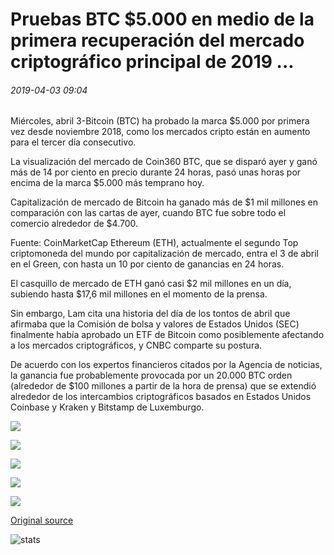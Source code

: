 # Pruebas BTC $5.000 en medio de la primera recuperación del mercado criptográfico principal de 2019 ...

###### 2019-04-03 09:04

Miércoles, abril 3-Bitcoin (BTC) ha probado la marca $5.000 por primera vez desde noviembre 2018, como los mercados cripto están en aumento para el tercer día consecutivo.

La visualización del mercado de Coin360 BTC, que se disparó ayer y ganó más de 14 por ciento en precio durante 24 horas, pasó unas horas por encima de la marca $5.000 más temprano hoy.

Capitalización de mercado de Bitcoin ha ganado más de $1 mil millones en comparación con las cartas de ayer, cuando BTC fue sobre todo el comercio alrededor de $4.700.

Fuente: CoinMarketCap Ethereum (ETH), actualmente el segundo Top criptomoneda del mundo por capitalización de mercado, entra el 3 de abril en el Green, con hasta un 10 por ciento de ganancias en 24 horas.

El casquillo de mercado de ETH ganó casi $2 mil millones en un día, subiendo hasta $17,6 mil millones en el momento de la prensa.

Sin embargo, Lam cita una historia del día de los tontos de abril que afirmaba que la Comisión de bolsa y valores de Estados Unidos (SEC) finalmente había aprobado un ETF de Bitcoin como posiblemente afectando a los mercados criptográficos, y CNBC comparte su postura.

De acuerdo con los expertos financieros citados por la Agencia de noticias, la ganancia fue probablemente provocada por un 20.000 BTC orden (alrededor de $100 millones a partir de la hora de prensa) que se extendió alrededor de los intercambios criptográficos basados en Estados Unidos Coinbase y Kraken y Bitstamp de Luxemburgo.

![](https://s3.cointelegraph.com/storage/uploads/view/5362e93bd270ba1ca5931b81bc9714be.png)

![](https://s3.cointelegraph.com/storage/uploads/view/a044b2121fb22e849bf7e50ba64bef7b.png)

![](https://s3.cointelegraph.com/storage/uploads/view/c6c7b1b45d5ac0240d67486e28195f19.png)

![](https://s3.cointelegraph.com/storage/uploads/view/1d24af3ec9bfba94ddda530759bbb67e.png)

![](https://s3.cointelegraph.com/storage/uploads/view/ec12b6d7d6cdc8751f103fccf8c697f8.png)

[Original source](https://cointelegraph.com/news/btc-tests-5-000-amid-2019s-first-major-crypto-market-recovery)

![stats](https://c.statcounter.com/11760860/0/a89fa40b/1/ "stats")